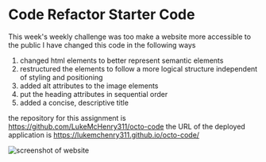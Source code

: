 # Code Refactor Starter Code
This week's weekly challenge was too make a website more accessible to the public 
I have changed this code in the following ways
1. changed html elements to better represent semantic elements 
2. restructured the elements to follow a more logical structure independent of styling and positioning
3. added alt attributes to the image elements
4. put the heading attributes in sequential order 
5. added a concise, descriptive title


the repository for this assignment is  https://github.com/LukeMcHenry311/octo-code
the URL of the deployed application is https://lukemchenry311.github.io/octo-code/


![screenshot of website](https://user-images.githubusercontent.com/82482629/120330705-4d2dad00-c2aa-11eb-90ef-dd4a30370fa8.png)
